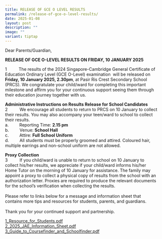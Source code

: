 ```yaml
---
title: RELEASE OF GCE O LEVEL RESULTS
permalink: /release-of-gce-o-level-results/
date: 2025-01-08
layout: post
description: ""
image: ""
variant: tiptap
---
```

<p>Dear Parents/Guardian,</p>
<p></p>
<p><strong>RELEASE OF GCE O-LEVEL RESULTS ON FRIDAY, 10 JANUARY 2025</strong>&nbsp;</p>
<p>1&nbsp;&nbsp;&nbsp;&nbsp;&nbsp;&nbsp;&nbsp;&nbsp;&nbsp; The results of
the 2024 Singapore-Cambridge General Certificate of Education Ordinary
Level (GCE O-Level) examination&nbsp; will be released on <strong>Friday, 10 January 2025, 2.30pm</strong>,
at Pasir Ris Crest Secondary School (PRCS). We congratulate your child/ward
for completing this important milestone and affirm you for your continuous
support seeing them through their education journey together with us.</p>
<p><strong>Administrative Instructions on Results Release for School Candidates</strong>
<br>2&nbsp;&nbsp;&nbsp;&nbsp;&nbsp;&nbsp;&nbsp;&nbsp;&nbsp; We encourage all
students to return to PRCS on 10 January to collect their results. You
may also accompany your teen/ward to school to collect their results.
<br>a.&nbsp;&nbsp;&nbsp;&nbsp;&nbsp;&nbsp;&nbsp;&nbsp; Reporting Time: <strong>2.15 pm</strong>
<br>b.&nbsp;&nbsp;&nbsp;&nbsp;&nbsp;&nbsp;&nbsp;&nbsp; Venue: <strong>School Hall</strong>
<br>c.&nbsp;&nbsp;&nbsp;&nbsp;&nbsp;&nbsp;&nbsp;&nbsp; Attire: <strong>Full School Uniform</strong>
<br>d.&nbsp;&nbsp;&nbsp;&nbsp;&nbsp;&nbsp;&nbsp;&nbsp; All students must be
properly groomed and attired. Coloured hair, multiple earrings and non-school
uniform are not allowed.</p>
<p><strong>Proxy Collection</strong>
<br>3&nbsp;&nbsp;&nbsp;&nbsp;&nbsp;&nbsp;&nbsp;&nbsp;&nbsp; If you child/ward
is unable to return to school on 10 January to collect his/her results,
we appreciate if your child/ward informs his/her Home Tutor on the morning
of 10 January for assistance. The family may appoint a proxy to collect
a physical copy of results from the school with an authorization letter.
Proxies are required to produce the relevant documents for the school’s
verification when collecting the results.
<br>
<br>Please refer to links below for a message and information sheet that contains
more tips and resources for students, parents, and guardians.
<br>
<br>Thank you for your continued support and partnership.</p>
<p><a href="/files/CWP/2025/1_resource_for_students.pdf" rel="noopener nofollow" target="_blank">1_Resource_for_Students.pdf</a>
<br><a href="/files/CWP/2025/2_2025_JAE_Information_Sheet.pdf" rel="noopener nofollow" target="_blank">2_2025_JAE_Information_Sheet.pdf</a>
<br><a href="/files/CWP/2025/3_guide_to_coursefinder_and_schoolfinder.pdf" rel="noopener nofollow" target="_blank">3_Guide_to_Coursefinder_and_Schoolfinder.pdf</a>
</p>